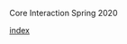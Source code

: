 Core Interaction
Spring 2020

<a href="/Users/ellachristensen/Desktop/interaction-lab-rat/SectionK-Lab/HW/index.html">index</a>


 